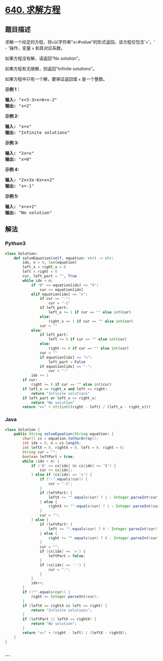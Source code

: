 # [640. 求解方程](https://leetcode-cn.com/problems/solve-the-equation)



## 题目描述

<!-- 这里写题目描述 -->

<p>求解一个给定的方程，将<code>x</code>以字符串&quot;x=#value&quot;的形式返回。该方程仅包含&#39;+&#39;，&#39; - &#39;操作，变量&nbsp;<code>x</code>&nbsp;和其对应系数。</p>

<p>如果方程没有解，请返回&ldquo;No solution&rdquo;。</p>

<p>如果方程有无限解，则返回&ldquo;Infinite solutions&rdquo;。</p>

<p>如果方程中只有一个解，要保证返回值&nbsp;<code>x</code>&nbsp;是一个整数。</p>

<p><strong>示例 1：</strong></p>

<pre><strong>输入:</strong> &quot;x+5-3+x=6+x-2&quot;
<strong>输出:</strong> &quot;x=2&quot;
</pre>

<p><strong>示例 2:</strong></p>

<pre><strong>输入:</strong> &quot;x=x&quot;
<strong>输出:</strong> &quot;Infinite solutions&quot;
</pre>

<p><strong>示例 3:</strong></p>

<pre><strong>输入:</strong> &quot;2x=x&quot;
<strong>输出:</strong> &quot;x=0&quot;
</pre>

<p><strong>示例 4:</strong></p>

<pre><strong>输入:</strong> &quot;2x+3x-6x=x+2&quot;
<strong>输出:</strong> &quot;x=-1&quot;
</pre>

<p><strong>示例 5:</strong></p>

<pre><strong>输入:</strong> &quot;x=x+2&quot;
<strong>输出:</strong> &quot;No solution&quot;
</pre>


## 解法

<!-- 这里可写通用的实现逻辑 -->

<!-- tabs:start -->

### **Python3**

<!-- 这里可写当前语言的特殊实现逻辑 -->

```python
class Solution:
    def solveEquation(self, equation: str) -> str:
        idx, n = 0, len(equation)
        left_x = right_x = 0
        left = right = 0
        cur, left_part = "", True
        while idx < n:
            if "0" <= equation[idx] <= "9":
                cur += equation[idx]
            elif equation[idx] == "x":
                if cur == "-":
                    cur = "-1"
                if left_part:
                    left_x += 1 if cur == "" else int(cur)
                else:
                    right_x += 1 if cur == "" else int(cur)
                cur = ""
            else:
                if left_part:
                    left += 0 if cur == "" else int(cur)
                else:
                    right += 0 if cur == "" else int(cur)
                cur = ""
                if equation[idx] == "=":
                    left_part = False
                if equation[idx] == "-":
                    cur = "-"
            idx += 1
        if cur:
            right += 0 if cur == "" else int(cur)
        if left_x == right_x and left == right:
            return "Infinite solutions"
        if left_part or left_x == right_x:
            return "No solution"
        return "x=" + str(int((right - left) / (left_x - right_x)))
```

### **Java**

<!-- 这里可写当前语言的特殊实现逻辑 -->

```java
class Solution {
    public String solveEquation(String equation) {
        char[] cs = equation.toCharArray();
        int idx = 0, n = cs.length;
        int leftX = 0, rightX = 0, left = 0, right = 0;
        String cur = "";
        boolean leftPart = true;
        while (idx < n) {
            if ('0' <= cs[idx] && cs[idx] <= '9') {
                cur += cs[idx];
            } else if (cs[idx] == 'x') {
                if ("-".equals(cur)) {
                    cur = "-1";
                }
                if (leftPart) {
                    leftX += "".equals(cur) ? 1 : Integer.parseInt(cur);
                } else {
                    rightX += "".equals(cur) ? 1 : Integer.parseInt(cur);
                }
                cur = "";
            } else {
                if (leftPart) {
                    left += "".equals(cur) ? 0 : Integer.parseInt(cur);
                } else {
                    right += "".equals(cur) ? 0 : Integer.parseInt(cur);
                }
                cur = "";
                if (cs[idx] == '=') {
                    leftPart = false;
                }
                if (cs[idx] == '-') {
                    cur = "-";
                }
            }
            idx++;
        }
        if (!"".equals(cur)) {
            right += Integer.parseInt(cur);
        }
        if (leftX == rightX && left == right) {
            return "Infinite solutions";
        }
        if (leftPart || leftX == rightX) {
            return "No solution";
        }
        return "x=" + (right - left) / (leftX - rightX);
    }
}
```

### **...**

```

```

<!-- tabs:end -->

